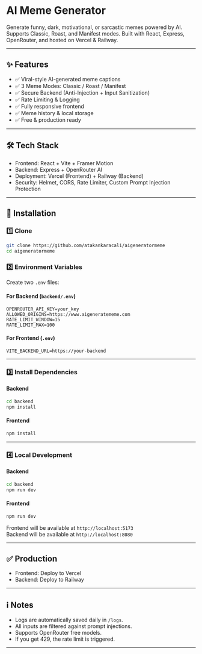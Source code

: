 # AI Meme Generator

Generate funny, dark, motivational, or sarcastic memes powered by AI. Supports Classic, Roast, and Manifest modes. Built with React, Express, OpenRouter, and hosted on Vercel & Railway.

---

## ✨ Features

- ✅ Viral-style AI-generated meme captions
- ✅ 3 Meme Modes: Classic / Roast / Manifest
- ✅ Secure Backend (Anti-Injection + Input Sanitization)
- ✅ Rate Limiting & Logging
- ✅ Fully responsive frontend
- ✅ Meme history & local storage
- ✅ Free & production ready

---

## 🛠️ Tech Stack

- Frontend: React + Vite + Framer Motion
- Backend: Express + OpenRouter AI
- Deployment: Vercel (Frontend) + Railway (Backend)
- Security: Helmet, CORS, Rate Limiter, Custom Prompt Injection Protection

---

## 🚀 Installation

### 1️⃣ Clone
```bash
git clone https://github.com/atakankaracali/aigeneratormeme
cd aigeneratormeme
```

### 2️⃣ Environment Variables

Create two `.env` files:

#### For Backend (`backend/.env`)
```
OPENROUTER_API_KEY=your_key
ALLOWED_ORIGINS=https://www.aigeneratememe.com
RATE_LIMIT_WINDOW=15
RATE_LIMIT_MAX=100
```

#### For Frontend (`.env`)
```
VITE_BACKEND_URL=https://your-backend
```

---

### 3️⃣ Install Dependencies

#### Backend
```bash
cd backend
npm install
```

#### Frontend
```bash
npm install
```

---

### 4️⃣ Local Development

#### Backend
```bash
cd backend
npm run dev
```

#### Frontend
```bash
npm run dev
```

Frontend will be available at `http://localhost:5173`  
Backend will be available at `http://localhost:8080`

---

## ✅ Production

- Frontend: Deploy to Vercel
- Backend: Deploy to Railway

---

## ℹ️ Notes

- Logs are automatically saved daily in `/logs`.
- All inputs are filtered against prompt injections.
- Supports OpenRouter free models.
- If you get 429, the rate limit is triggered.

---